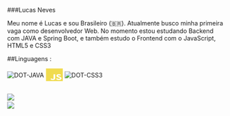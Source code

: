 ###Lucas Neves

Meu nome é Lucas e sou Brasileiro (🇧🇷). Atualmente busco minha primeira vaga como desenvolvedor Web. No momento estou estudando Backend com JAVA e Spring Boot, e também estudo o Frontend com o JavaScript, HTML5 e CSS3

##Linguagens :
<div style="display: inline_block">
    <img align="center" alt="DOT-JAVA" height="30" width="40" src="https://cdn.jsdelivr.net/gh/devicons/devicon/icons/java/java-original.svg"/>
    <img align="center" alt="DOT-Js" height="30" width="40" src="https://raw.githubusercontent.com/devicons/devicon/master/icons/javascript/javascript-plain.svg">
    <img align="center" alt="DOT-CSS3" height="30" width="40" src="https://cdn.jsdelivr.net/gh/devicons/devicon/icons/css3/css3-original.svg" />    
</div>

##

![](https://github-readme-stats.vercel.app/api?username=LucasfNeves&theme=algolia&hide_border=false&include_all_commits=false&count_private=false)<br/>
[![](https://visitcount.itsvg.in/api?id=LucasfNeves&icon=0&color=0)](https://visitcount.itsvg.in)


